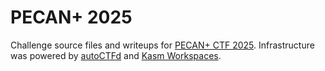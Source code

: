 # PECAN+ 2025

Challenge source files and writeups for [PECAN+ CTF 2025](https://pecanplus.org/). Infrastructure was powered by [autoCTFd](https://github.com/pl4nty/auto-ctfd) and [Kasm Workspaces](https://kasmweb.com/).
